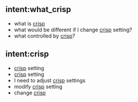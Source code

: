 ## intent:what_crisp
- what is [crisp](features)
- what would be different if I change [crisp](features) setting?
- what controlled by [crisp](features)?

## intent:crisp
- [crisp](features) setting
- [crisp](features) setting
- I need to adjust [crisp](features) settings
- modify [crisp](features) setting
- change [crisp](features)